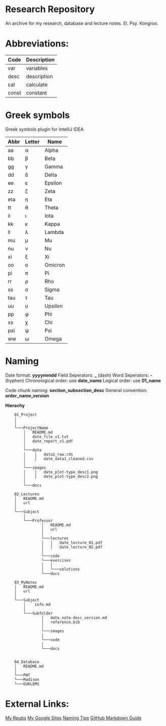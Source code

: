 # Research Repository

An archive for my research, database and lecture notes.
El. Psy. Kongroo.

# Abbreviations:

| Code        | Description |
| ----------- | ----------- |
| var       | variables       |
| desc      | description     |
| cal       | calculate       |
| const     | constant       |

# Greek symbols
Greek symbols plugin for IntelliJ IDEA

 | Abbr |Letter| Name    |
 |------|------|---------|
 |  aa  |  α   | Alpha   |
 |  bb  |  β   | Beta    |
 |  gg  |  γ   | Gamma   |
 |  dd  |  δ   | Delta   |
 |  ee  |  ε   | Epsilon |
 |  zz  |  ζ   | Zeta    |
 |  eta |  η   | Eta     |
 |  tt  |  θ   | Theta   |
 |  ii  |  ι   | Iota    |
 |  kk  |  κ   | Kappa   |
 |  ll  |  λ   | Lambda  |
 |  mu  |  μ   | Mu      |
 |  nu  |  ν   | Nu      |
 |  xi  |  ξ   | Xi      |
 |  oo  |  ο   | Omicron |
 |  pi  |  π   | Pi      |
 |  rr  |  ρ   | Rho     |
 |  ss  |  σ   | Sigma   |
 |  tau |  τ   | Tau     |
 |  uu  |  υ   | Upsilon |
 |  pp  |  φ   | Phi     |
 |  xx  |  χ   | Chi     |
 |  psi |  ψ   | Psi     |
 |  ww  |  ω   | Omega   |

# Naming

Date format: **yyyymmdd**
Field Seperators: **_** (dash)
Word Seperators: **-** (hyphen)
Chronological order: use **date_name**
Logical order: use **01_name**

Code chunk naming: **section_subsection_desc**
General convention: **order_name_version**

**Hierachy** 

```
    01_Project 
    │
    │ 
    └───ProjectName
        │   README.md
        │   date_file_v1.txt    
        │   date_report_v1.pdf
        │
        └───data
        │    │   data1_raw.rds
        │    │   date_data1_cleaned.csv   
        │
        └───images
        │    │   date_plot-type_desc1.png
        │    │   date_plot-type_desc2.png   
        │            
        └───docs

    02_Lectures
    │   README.md
    │   url 
    │  
    └───Subject
        │
        └───Professor
                │   README.md
                │   url
                │   
                └───lectures
                │   │   date_lecture_01.pdf
                │   │   date_lecture_02.pdf
                │   
                └───code
                └───exercises
                │   │
                │   └───solutions
                └───docs

    03_MyNotes
    │   README.md
    │   url
    │    
    └───Subject
        │    info.md
        │
        └───Subfolder
                │   date_note-desc_version.md
                │   reference.bib
                │   
                └───images
                │   
                └───code
                │
                └───docs


    04_Database
    │   README.md
    │   
    └───PWT
    └───Madison
    └───EUKLEMS
```

# External Links:

[My Rpubs](https://rpubs.com/thanhqtran/)
[My Google Sites](https://sites.google.com/view/tranquangthanh)
[Naming Tips](https://datacarpentry.org/rr-organization1/01-file-naming/index.html)
[GitHub Markdown Guide](https://guides.github.com/features/mastering-markdown/)
